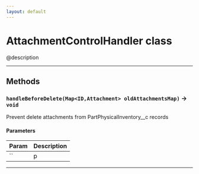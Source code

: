 ```yaml
---
layout: default
---
```

# AttachmentControlHandler class

@description

---
## Methods
### `handleBeforeDelete(Map<ID,Attachment> oldAttachmentsMap)` → `void`

Prevent delete attachments from PartPhysicalInventory__c records

#### Parameters
|Param|Description|
|-----|-----------|
|`` | p |

---
